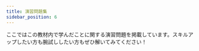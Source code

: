 ```yaml
---
title: 演習問題集
sidebar_position: 6
---
```


ここではこの教材内で学んだことに関する演習問題を掲載しています。スキルアップしたい方も腕試ししたい方もぜひ解いてみてください！
